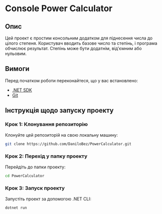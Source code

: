 # Console Power Calculator

## Опис
Цей проект є простим консольним додатком для піднесення числа до цілого степеня. Користувач вводить базове число та степінь, і програма обчислює результат. Степінь може бути додатнім, від'ємним або нульовим.

## Вимоги
Перед початком роботи переконайтеся, що у вас встановлено:
- [.NET SDK](https://dotnet.microsoft.com/download)
- [Git](https://git-scm.com/downloads)

## Інструкція щодо запуску проекту

### Крок 1: Клонування репозиторію
Клонуйте цей репозиторій на свою локальну машину:
```bash
git clone https://github.com/DaniloBez/PowerCalculator.git
```

### Крок 2: Перехід у папку проекту
Перейдіть до папки проекту:
```bash
cd PowerCalculator
```

### Крок 3: Запуск проекту
Запустіть проект за допомогою .NET CLI:
```bash
dotnet run
```

